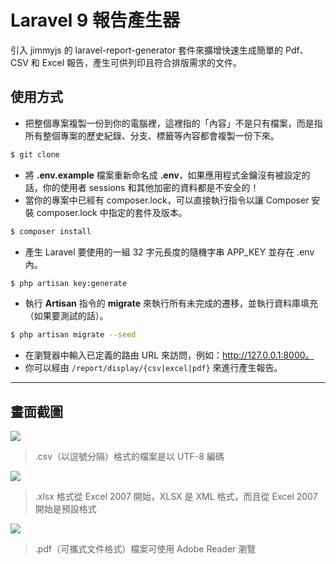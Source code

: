 # Laravel 9 報告產生器

引入 jimmyjs 的 laravel-report-generator 套件來擴增快速生成簡單的 Pdf、CSV 和 Excel 報告，產生可供列印且符合排版需求的文件。

## 使用方式
- 把整個專案複製一份到你的電腦裡，這裡指的「內容」不是只有檔案，而是指所有整個專案的歷史紀錄、分支、標籤等內容都會複製一份下來。
```sh
$ git clone
```
- 將 __.env.example__ 檔案重新命名成 __.env__，如果應用程式金鑰沒有被設定的話，你的使用者 sessions 和其他加密的資料都是不安全的！
- 當你的專案中已經有 composer.lock，可以直接執行指令以讓 Composer 安裝 composer.lock 中指定的套件及版本。
```sh
$ composer install
```
- 產生 Laravel 要使用的一組 32 字元長度的隨機字串 APP_KEY 並存在 .env 內。
```sh
$ php artisan key:generate
```
- 執行 __Artisan__ 指令的 __migrate__ 來執行所有未完成的遷移，並執行資料庫填充（如果要測試的話）。
```sh
$ php artisan migrate --seed
```
- 在瀏覽器中輸入已定義的路由 URL 來訪問，例如：http://127.0.0.1:8000。
- 你可以經由 `/report/display/{csv|excel|pdf}` 來進行產生報告。

----

## 畫面截圖
![](https://i.imgur.com/mGpNitD.png)
> .csv（以逗號分隔）格式的檔案是以 UTF-8 編碼

![](https://i.imgur.com/bI53CAJ.png)
> .xlsx 格式從 Excel 2007 開始，XLSX 是 XML 格式，而且從 Excel 2007 開始是預設格式

![](https://i.imgur.com/eI4lT8h.png)
> .pdf（可攜式文件格式）檔案可使用 Adobe Reader 瀏覽